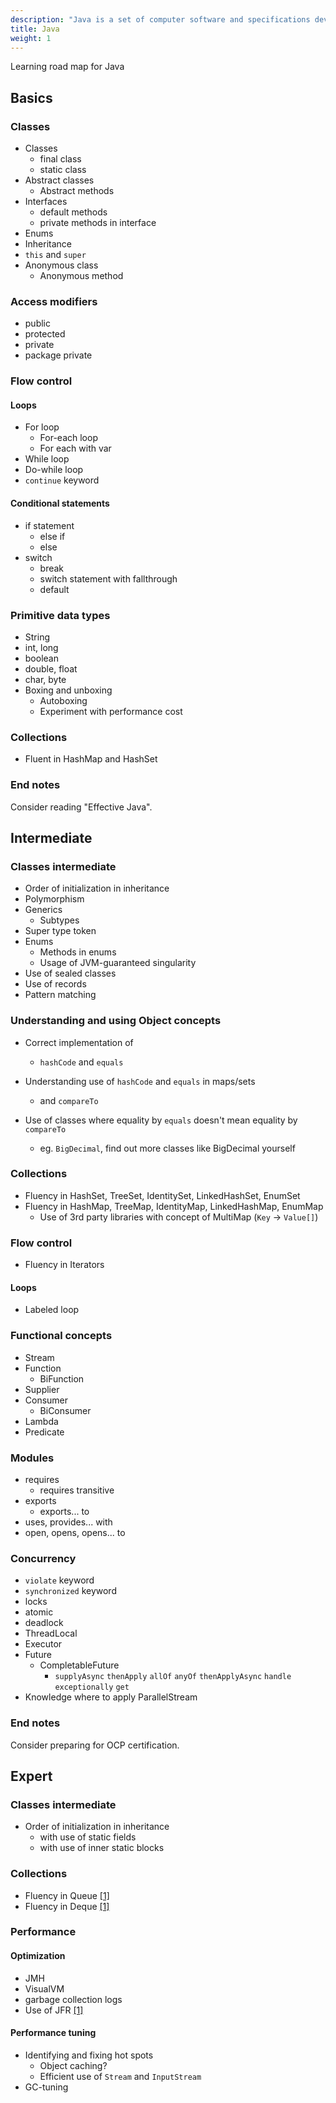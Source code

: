 ```yaml
---
description: "Java is a set of computer software and specifications developed by James Gosling at Sun Microsystems"
title: Java
weight: 1
---
```


Learning road map for Java

## Basics

### Classes
- Classes
  - final class
  - static class
- Abstract classes
  - Abstract methods
- Interfaces
  - default methods
  - private methods in interface
- Enums
- Inheritance
- `this` and `super`
- Anonymous class
  - Anonymous method

### Access modifiers
- public
- protected
- private
- package private

### Flow control
#### Loops
- For loop
  - For-each loop
  - For each with var
- While loop
- Do-while loop
- `continue` keyword

#### Conditional statements
- if statement
  - else if
  - else
- switch
  - break
  - switch statement with fallthrough
  - default

### Primitive data types
- String
- int, long
- boolean
- double, float
- char, byte
- Boxing and unboxing
  - Autoboxing
  - Experiment with performance cost

### Collections
- Fluent in HashMap and HashSet


### End notes
Consider reading "Effective Java".


## Intermediate
### Classes intermediate
- Order of initialization in inheritance
- Polymorphism
- Generics
  - Subtypes
- Super type token
- Enums
  - Methods in enums
  - Usage of JVM-guaranteed singularity
- Use of sealed classes
- Use of records
- Pattern matching

### Understanding and using Object concepts
- Correct implementation of
  - `hashCode` and `equals`
- Understanding use of `hashCode` and `equals` in maps/sets
  - and `compareTo`

- Use of classes where equality by `equals` doesn't mean equality by `compareTo`
  - eg. `BigDecimal`, find out more classes like BigDecimal yourself

### Collections
- Fluency in HashSet, TreeSet, IdentitySet, LinkedHashSet, EnumSet
- Fluency in HashMap, TreeMap, IdentityMap, LinkedHashMap, EnumMap
  - Use of 3rd party libraries with concept of MultiMap (`Key` -> `Value[]`)

### Flow control
- Fluency in Iterators
#### Loops
- Labeled loop

### Functional concepts
- Stream
- Function
  - BiFunction
- Supplier
- Consumer
  - BiConsumer
- Lambda
- Predicate

### Modules
- requires
  - requires transitive
- exports
  - exports... to
- uses, provides... with
- open, opens, opens... to

### Concurrency
- `violate` keyword
- `synchronized` keyword
- locks
- atomic
- deadlock
- ThreadLocal
- Executor
- Future
  - CompletableFuture
    - `supplyAsync` `thenApply` `allOf` `anyOf` `thenApplyAsync` `handle` `exceptionally` `get`
- Knowledge where to apply ParallelStream

### End notes
Consider preparing for OCP certification.

## Expert
### Classes intermediate
- Order of initialization in inheritance
  - with use of static fields
  - with use of inner static blocks

### Collections
- Fluency in Queue [[1]](https://docs.oracle.com/javase/tutorial/collections/implementations/queue.html)
- Fluency in Deque [[1]](https://docs.oracle.com/javase/tutorial/collections/implementations/deque.html)

### Performance
#### Optimization
- JMH
- VisualVM
- garbage collection logs
- Use of JFR [[1]](https://bestsolution-at.github.io/jfr-doc/index.html)

#### Performance tuning
- Identifying and fixing hot spots
  - Object caching?
  - Efficient use of `Stream` and `InputStream`
- GC-tuning